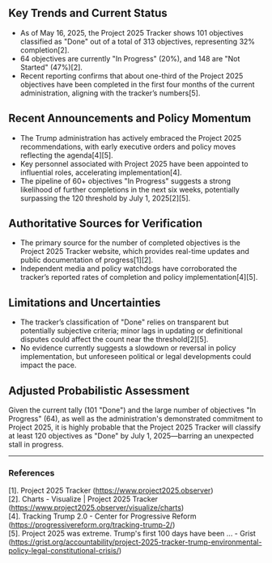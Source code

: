 ## Key Trends and Current Status

- As of May 16, 2025, the Project 2025 Tracker shows 101 objectives classified as "Done" out of a total of 313 objectives, representing 32% completion[2].
- 64 objectives are currently "In Progress" (20%), and 148 are "Not Started" (47%)[2].
- Recent reporting confirms that about one-third of the Project 2025 objectives have been completed in the first four months of the current administration, aligning with the tracker’s numbers[5].

## Recent Announcements and Policy Momentum

- The Trump administration has actively embraced the Project 2025 recommendations, with early executive orders and policy moves reflecting the agenda[4][5].
- Key personnel associated with Project 2025 have been appointed to influential roles, accelerating implementation[4].
- The pipeline of 60+ objectives "In Progress" suggests a strong likelihood of further completions in the next six weeks, potentially surpassing the 120 threshold by July 1, 2025[2][5].

## Authoritative Sources for Verification

- The primary source for the number of completed objectives is the Project 2025 Tracker website, which provides real-time updates and public documentation of progress[1][2].
- Independent media and policy watchdogs have corroborated the tracker’s reported rates of completion and policy implementation[4][5].

## Limitations and Uncertainties

- The tracker’s classification of "Done" relies on transparent but potentially subjective criteria; minor lags in updating or definitional disputes could affect the count near the threshold[2][5].
- No evidence currently suggests a slowdown or reversal in policy implementation, but unforeseen political or legal developments could impact the pace.

## Adjusted Probabilistic Assessment

Given the current tally (101 "Done") and the large number of objectives "In Progress" (64), as well as the administration's demonstrated commitment to Project 2025, it is highly probable that the Project 2025 Tracker will classify at least 120 objectives as "Done" by July 1, 2025—barring an unexpected stall in progress.

---

### References

[1]. Project 2025 Tracker (https://www.project2025.observer)  
[2]. Charts - Visualize | Project 2025 Tracker (https://www.project2025.observer/visualize/charts)  
[4]. Tracking Trump 2.0 - Center for Progressive Reform (https://progressivereform.org/tracking-trump-2/)  
[5]. Project 2025 was extreme. Trump's first 100 days have been ... - Grist (https://grist.org/accountability/project-2025-tracker-trump-environmental-policy-legal-constitutional-crisis/)